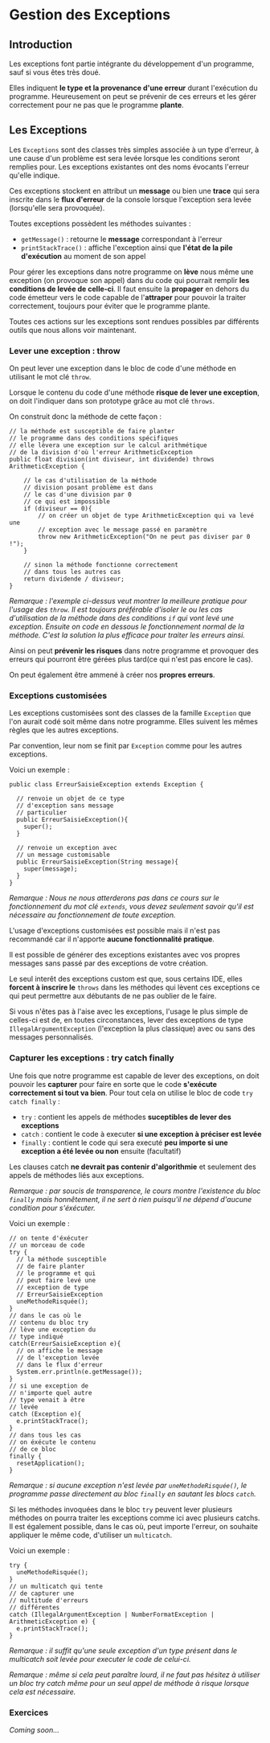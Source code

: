 # Gestion des Exceptions

## Introduction

Les exceptions font partie intégrante du développement d'un programme, sauf si vous êtes très doué.

Elles indiquent **le type et la provenance d'une erreur** durant l'exécution du programme. Heureusement on peut se prévenir de ces erreurs et les gérer correctement pour ne pas que le programme **plante**.

## Les Exceptions

Les `Exceptions` sont des classes très simples associée à un type d'erreur, à une cause d'un problème est sera levée lorsque les conditions seront remplies pour. Les exceptions existantes ont des noms évocants l'erreur qu'elle indique.

Ces exceptions stockent en attribut un **message** ou bien une **trace** qui sera inscrite dans le **flux d'erreur** de la console lorsque l'exception sera levée (lorsqu'elle sera provoquée).

Toutes exceptions possèdent les méthodes suivantes :

- `getMessage()` : retourne le **message** correspondant à l'erreur
- `printStackTrace()` : affiche l'exception ainsi que **l'état de la pile d'exécution** au moment de son appel

Pour gérer les exceptions dans notre programme on **lève** nous même une exception (on provoque son appel) dans du code qui pourrait remplir **les conditions de levée de celle-ci**. Il faut ensuite la **propager** en dehors du code émetteur vers le code capable de l'**attraper** pour pouvoir la traiter correctement, toujours pour éviter que le programme plante.

Toutes ces actions sur les exceptions sont rendues possibles par différents outils que nous allons voir maintenant.

### Lever une exception : throw

On peut lever une exception dans le bloc de code d'une méthode en utilisant le mot clé `throw`.

Lorsque le contenu du code d'une méthode **risque de lever une exception**, on doit l'indiquer dans son prototype grâce au mot clé `throws`.

On construit donc la méthode de cette façon :

```
// la méthode est susceptible de faire planter
// le programme dans des conditions spécifiques
// elle lèvera une exception sur le calcul arithmétique
// de la division d'où l'erreur ArithmeticException
public float division(int diviseur, int dividende) throws ArithmeticException {

    // le cas d'utilisation de la méthode
    // division posant problème est dans
    // le cas d'une division par 0
    // ce qui est impossible
    if (diviseur == 0){
        // on créer un objet de type ArithmeticException qui va levé une
        // exception avec le message passé en paramètre
        throw new ArithmeticException("On ne peut pas diviser par 0 !");
    }

    // sinon la méthode fonctionne correctement
    // dans tous les autres cas
    return dividende / diviseur;
}
```

_Remarque : l'exemple ci-dessus veut montrer la meilleure pratique pour l'usage des `throw`. Il est toujours préférable d'isoler le ou les cas d'utilisation de la méthode dans des conditions `if` qui vont levé une exception. Ensuite on code en dessous le fonctionnement normal de la méthode. C'est la solution la plus efficace pour traiter les erreurs ainsi._

Ainsi on peut **prévenir les risques** dans notre programme et provoquer des erreurs qui pourront être gérées plus tard(ce qui n'est pas encore le cas).

On peut également être ammené à créer nos **propres erreurs**.

### Exceptions customisées

Les exceptions customisées sont des classes de la famille `Exception` que l'on aurait codé soit même dans notre programme. Elles suivent les mêmes règles que les autres exceptions.

Par convention, leur nom se finit par `Exception` comme pour les autres exceptions.

Voici un exemple :

```
public class ErreurSaisieException extends Exception {

  // renvoie un objet de ce type
  // d'exception sans message
  // particulier
  public ErreurSaisieException(){
    super();
  }

  // renvoie un exception avec
  // un message customisable
  public ErreurSaisieException(String message){
    super(message);
  }
}
```

_Remarque : Nous ne nous atterderons pas dans ce cours sur le fonctionnement du mot clé `extends`, vous devez seulement savoir qu'il est nécessaire au fonctionnement de toute exception._

L'usage d'exceptions customisées est possible mais il n'est pas recommandé car il n'apporte **aucune fonctionnalité pratique**.

Il est possible de générer des exceptions existantes avec vos propres messages sans passé par des exceptions de votre création.

Le seul interêt des exceptions custom est que, sous certains IDE, elles **forcent à inscrire le** `throws` dans les méthodes qui lèvent ces exceptions ce qui peut permettre aux débutants de ne pas oublier de le faire.

Si vous n'êtes pas à l'aise avec les exceptions, l'usage le plus simple de celles-ci est de, en toutes circonstances, lever des exceptions de type `IllegalArgumentException` (l'exception la plus classique) avec ou sans des messages personnalisés.

### Capturer les exceptions : try catch finally

Une fois que notre programme est capable de lever des exceptions, on doit pouvoir les **capturer** pour faire en sorte que le code **s'exécute correctement si tout va bien**. Pour tout cela on utilise le bloc de code `try catch finally` :

- `try` : contient les appels de méthodes **suceptibles de lever des exceptions**
- `catch` : contient le code à executer **si une exception à préciser est levée**
- `finally` : contient le code qui sera executé **peu importe si une exception a été levée ou non** ensuite (facultatif)

Les clauses catch **ne devrait pas contenir d'algorithmie** et seulement des appels de méthodes liés aux exceptions.

_Remarque : par soucis de transparence, le cours montre l'existence du bloc `finally` mais honnêtement, il ne sert à rien puisqu'il ne dépend d'aucune condition pour s'éxécuter._

Voici un exemple :

```
// on tente d'éxécuter
// un morceau de code
try {
  // la méthode susceptible
  // de faire planter
  // le programme et qui
  // peut faire levé une
  // exception de type
  // ErreurSaisieException
  uneMethodeRisquée();
}
// dans le cas où le
// contenu du bloc try
// lève une exception du
// type indiqué
catch(ErreurSaisieException e){
  // on affiche le message
  // de l'exception levée
  // dans le flux d'erreur
  System.err.println(e.getMessage());
}
// si une exception de
// n'importe quel autre
// type venait à être
// levée
catch (Exception e){
  e.printStackTrace();
}
// dans tous les cas
// on éxécute le contenu
// de ce bloc
finally {
  resetApplication();
}
```

_Remarque : si aucune exception n'est levée par `uneMethodeRisquée()`, le programme passe directement au bloc `finally` en sautant les blocs `catch`._

Si les méthodes invoquées dans le bloc `try` peuvent lever plusieurs méthodes on pourra traiter les exceptions comme ici avec plusieurs catchs. Il est également possible, dans le cas où, peut importe l'erreur, on souhaite appliquer le même code, d'utiliser un `multicatch`.

Voici un exemple :

```
try {
  uneMethodeRisquée();
}
// un multicatch qui tente
// de capturer une
// multitude d'erreurs
// différentes
catch (IllegalArgumentException | NumberFormatException | ArithmeticException e) {
  e.printStackTrace();
}
```

_Remarque : il suffit qu'une seule exception d'un type présent dans le multicatch soit levée pour executer le code de celui-ci._

_Remarque : même si cela peut paraître lourd, il ne faut pas hésitez à utiliser un bloc try catch même pour un seul appel de méthode à risque lorsque cela est nécessaire._

### Exercices

_Coming soon..._
